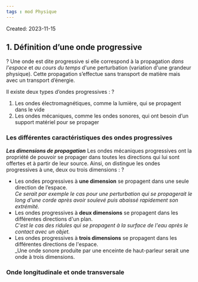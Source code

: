 ```yaml
---
tags : mod Physique
---
```

Created: 2023-11-15

## 1. Définition d’une onde progressive
?
Une onde est dite progressive si elle correspond à la propagation _dans l'espace_ et _au cours du temps_ d'une perturbation (variation d'une grandeur physique). Cette propagation s’effectue sans transport de matière mais avec un transport d’énergie.

Il existe deux types d’ondes progressives :
?
1. Les ondes électromagnétiques, comme la lumière, qui se propagent dans le vide
2. Les ondes mécaniques, comme les ondes sonores, qui ont besoin d’un support matériel pour se propager

### Les différentes caractéristiques des ondes progressives
***Les dimensions de propagation***
Les ondes mécaniques progressives ont la propriété de pouvoir se propager dans toutes les directions qui lui sont offertes et à partir de leur source. Ainsi, on distingue les ondes progressives à une, deux ou trois dimensions :
?
- Les ondes progressives à **une dimension** se propagent dans une seule direction de l’espace.  
    _Ce serait par exemple le cas pour une perturbation qui se propagerait le long d'une corde après avoir soulevé puis abaissé rapidement son extrémité._
- Les ondes progressives à **deux dimensions** se propagent dans les différentes directions d'un plan.  
    _C'est le cas des ridules qui se propagent à la surface de l'eau après le contact avec un objet._
- Les ondes progressives à **trois dimensions** se propagent dans les différentes directions de l'espace.  
    _Une onde sonore produite par une enceinte de haut-parleur serait une onde à trois dimensions.

### Onde longitudinale et onde transversale